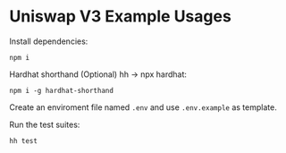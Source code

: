 # Uniswap V3 Example Usages

Install dependencies:
```shell
npm i
```

Hardhat shorthand (Optional) hh -> npx hardhat:
```shell
npm i -g hardhat-shorthand
```

Create an enviroment file named `.env` and use `.env.example` as template.

Run the test suites:

```shell
hh test
```
